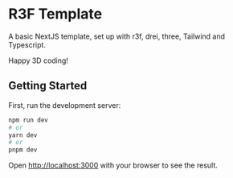 # R3F Template

A basic NextJS template, set up with r3f, drei, three, Tailwind and Typescript.

Happy 3D coding!

## Getting Started

First, run the development server:

```bash
npm run dev
# or
yarn dev
# or
pnpm dev
```

Open [http://localhost:3000](http://localhost:3000) with your browser to see the result.
